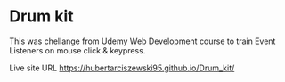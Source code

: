 # Drum kit
This was chellange from Udemy Web Development course to train Event Listeners on mouse click & keypress.

Live site URL https://hubertarciszewski95.github.io/Drum_kit/
